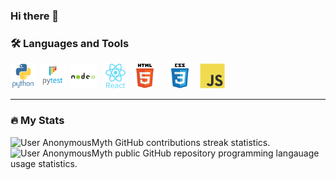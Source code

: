 ### Hi there 👋

<!--
**4N0NYM0U5MY7H/4N0NYM0U5MY7H** is a ✨ _special_ ✨ repository because its `README.md` (this file) appears on your GitHub profile.

Here are some ideas to get you started:

- 🔭 I’m currently working on ...
- 🌱 I’m currently learning ...
- 👯 I’m looking to collaborate on ...
- 🤔 I’m looking for help with ...
- 💬 Ask me about ...
- 📫 How to reach me: ...
- 😄 Pronouns: ...
- ⚡ Fun fact: ...
-->

### :hammer_and_wrench: Languages and Tools
<div>
    <img src="https://github.com/devicons/devicon/blob/master/icons/python/python-original-wordmark.svg" alt="Python icon." width="40" />&nbsp;
    <img src="https://github.com/devicons/devicon/blob/master/icons/pytest/pytest-original-wordmark.svg" alt="Pytest icon." width="40" />&nbsp;
    <picture>
    <source
        srcset="https://github.com/devicons/devicon/blob/master/icons/nodejs/nodejs-plain-wordmark.svg"
        media="(prefers-color-scheme: dark)"
    />
    <source
        srcset="https://github.com/devicons/devicon/blob/master/icons/nodejs/nodejs-original-wordmark.svg"
        media="(prefers-color-scheme: light), (prefers-color-scheme: no-preference)"
    />
    <img src="https://github.com/devicons/devicon/blob/master/icons/nodejs/nodejs-original-wordmark.svg" alt="Node JS icon." width="40" />
    </picture>&nbsp;
    <img src="https://github.com/devicons/devicon/blob/master/icons/react/react-original-wordmark.svg" alt="React icon." width="40" />&nbsp;
    <picture>
    <source
        srcset="https://github.com/devicons/devicon/blob/master/icons/html5/html5-plain-wordmark.svg"
        media="(prefers-color-scheme: dark)"
    />
    <source
        srcset="https://github.com/devicons/devicon/blob/master/icons/html5/html5-original-wordmark.svg"
        media="(prefers-color-scheme: light), (prefers-color-scheme: no-preference)"
    />
    <img src="https://github.com/devicons/devicon/blob/master/icons/html5/html5-original-wordmark.svg" alt="HTML 5 icon." width="40" />&nbsp;
    </picture>&nbsp;
    <picture>
    <source
        srcset="https://github.com/devicons/devicon/blob/master/icons/css3/css3-plain-wordmark.svg"
        media="(prefers-color-scheme: dark)"
    />
    <source
        srcset="https://github.com/devicons/devicon/blob/master/icons/css3/css3-original-wordmark.svg"
        media="(prefers-color-scheme: light), (prefers-color-scheme: no-preference)"
    />
    <img src="https://github.com/devicons/devicon/blob/master/icons/css3/css3-original-wordmark.svg" alt="CSS 3 icon." width="40" />
    </picture>&nbsp;
    <img src="https://github.com/devicons/devicon/blob/master/icons/javascript/javascript-original.svg" alt="JavaScript icon." width="40" />&nbsp;
</div>

---
### :fire: My Stats

<picture>
<source
    srcset="https://streak-stats.demolab.com?user=4N0NYM0U5MY7H&theme=highcontrast"
    media="(prefers-color-scheme: dark)"
/>
<source
    srcset="https://streak-stats.demolab.com?user=4N0NYM0U5MY7H"
    media="(prefers-color-scheme: light), (prefers-color-scheme: no-preference)"      
/>
<img src="https://streak-stats.demolab.com?user=4N0NYM0U5MY7H" alt="User AnonymousMyth GitHub contributions streak statistics." />
</picture>
<br />
<picture>
<source
    srcset="https://github-readme-stats.vercel.app/api/top-langs/?username=4N0NYM0U5MY7H&layout=compact&count_private=true&theme=vision-friendly-dark"
    media="(prefers-color-scheme: dark)"
/>
<source
    srcset="https://github-readme-stats.vercel.app/api/top-langs/?username=4N0NYM0U5MY7H&layout=compact&count_private=true"
    media="(prefers-color-scheme: light), (prefers-color-scheme: no-preference)"
/>
<img src="https://github-readme-stats.vercel.app/api/top-langs/?username=4N0NYM0U5MY7H&layout=compact&count_private=true" alt="User AnonymousMyth public GitHub repository programming langauage usage statistics." />
</picture>
